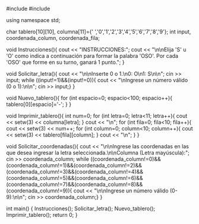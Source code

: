 #include <iostream>
#include <iomanip>

using namespace std;

char tablero[10][10], columna[11]={' ','0','1','2','3','4','5','6','7','8','9'};
int input, coordenada_column, coordenada_fila;

void Instrucciones(){
    cout << "INSTRUCCIONES:";
    cout << "\n\nElija 'S' u 'O' como indica a continuación para formar la palabra 'OSO'. Por cada 'OSO' que forme en su turno, ganará 1 punto.";
    }

void Solicitar_letra(){
    cout << "\n\nInserte 0 o 1.\n0: O\n1: S\n\n";
    cin >> input;
    while ((input!=1)&&(input!=0)){
        cout << "\nIngrese un número válido (0 o 1):\n\n";
        cin >> input;}
    }

void Nuevo_tablero(){
    for (int espacio=0; espacio<100; espacio++){
            tablero[0][espacio]='-';
    }
    }

void Imprimir_tablero(){
    int num=0;
    for (int letra=0; letra<11; letra++){
            cout << setw(3) << columna[letra];
    }
    cout << "\n"; 
    for (int fila=0; fila<10; fila++){
        cout << setw(3) << num++;
        for (int column=0; column<10; column++){
            cout << setw(3) << tablero[fila][column];
        }
        cout << "\n";
    }
}

void Solicitar_coordenadas(){
    cout << "\n\nIngrese las coordenadas en las que desea ingresar la letra seleccionada.\n\nColumna (Letra mayúscula):";
    cin >> coordenada_column;
    while ((coordenada_column!=0)&&(coordenada_column!=1)&&(coordenada_column!=2)&&(coordenada_column!=3)&&(coordenada_column!=4)&&(coordenada_column!=5)&&(coordenada_column!=6)&&(coordenada_column!=7)&&(coordenada_column!=8)&&(coordenada_column!=9)){
        cout << "\n\nIngrese un número válido (0-9):\n\n";
        cin >> coordenada_column;}
}

int main() {
    Instrucciones();
    Solicitar_letra();
    Nuevo_tablero();
    Imprimir_tablero();
    return 0;
}
